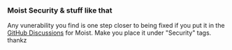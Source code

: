 ### Moist Security & stuff like that

Any vunerability you find is one step closer to being fixed if you put it in the [GitHub Discussions](https://github.com/bensyxx/moist/discussions) for Moist.
Make you place it under "Security" tags. thankz
